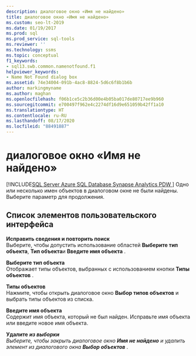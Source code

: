 ```yaml
---
description: диалоговое окно «Имя не найдено»
title: диалоговое окно «Имя не найдено»
ms.custom: seo-lt-2019
ms.date: 01/19/2017
ms.prod: sql
ms.prod_service: sql-tools
ms.reviewer: ''
ms.technology: ssms
ms.topic: conceptual
f1_keywords:
- sql13.swb.common.namenotfound.f1
helpviewer_keywords:
- Name Not Found dialog box
ms.assetid: 74e34004-091b-4ac8-8824-5d6c6f8b1b6b
author: markingmyname
ms.author: maghan
ms.openlocfilehash: f06b1ce5c2b36d00e4b05ba017de80717ee9b960
ms.sourcegitcommit: e700497f962e4c2274df16d9e651059b42ff1a10
ms.translationtype: HT
ms.contentlocale: ru-RU
ms.lasthandoff: 08/17/2020
ms.locfileid: "88491887"
---
```

# <a name="name-not-found-dialog-box"></a>диалоговое окно «Имя не найдено»
[!INCLUDE[SQL Server Azure SQL Database Synapse Analytics PDW ](../../includes/applies-to-version/sql-asdb-asdbmi-asa-pdw.md)]
Одно или несколько имен объектов в диалоговом окне не были найдены. Выберите параметр для продолжения.  
  
## <a name="ui-element-list"></a>Список элементов пользовательского интерфейса  
**Исправить сведения и повторить поиск**  
Выберите, чтобы допустить использование областей **Выберите тип объекта**, **Тип объекта**и **Введите имя объекта** .  
  
**Выберите тип объекта**  
Отображает типы объектов, выбранных с использованием кнопки **Типы объектов** .  
  
**Типы объектов**  
Нажмите, чтобы открыть диалоговое окно **Выбор типов объектов** и выбрать типы объектов из списка.  
  
**Введите имя объекта**  
Содержит имя объекта, который не был найден. Исправьте имя объекта или введите новое имя объекта.  
  
**Удалите** *<object name>* **из выборки**  
Выберите, чтобы закрыть диалоговое окно **Имя не найдено** и удалить элемент из диалогового окна **Выбор объектов** .  
  
